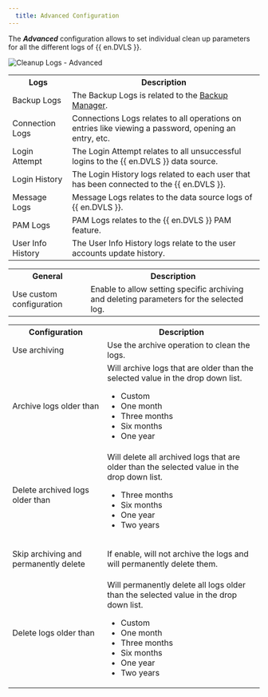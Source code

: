```yaml
---
  title: Advanced Configuration
---
```

The ***Advanced*** configuration allows to set individual clean up parameters for all the different logs of {{ en.DVLS }}. 

![Cleanup Logs - Advanced](https://webdevolutions.azureedge.net/docs/en/server/ServerOp8161.png) 

<table>
	<tr>
		<th>
Logs 
		</th>
		<th>
Description 
		</th>
	</tr>
	<tr>
		<td>
Backup Logs 
		</td>
		<td>
The Backup Logs is related to the <a href="/server/web-interface/administration/backup/backup-manager/" target="_blank">Backup Manager</a>. 
		</td>
	</tr>
	<tr>
		<td>
Connection Logs 
		</td>
		<td>
Connections Logs relates to all operations on entries like viewing a password, opening an entry, etc. 
		</td>
	</tr>
	<tr>
		<td>
Login Attempt 
		</td>
		<td>
The Login Attempt relates to all unsuccessful logins to the {{ en.DVLS }} data source. 
		</td>
	</tr>
	<tr>
		<td>
Login History 
		</td>
		<td>
The Login History logs related to each user that has been connected to the {{ en.DVLS }}. 
		</td>
	</tr>
	<tr>
		<td>
Message Logs 
		</td>
		<td>
Message Logs relates to the data source logs of {{ en.DVLS }}. 
		</td>
	</tr>
	<tr>
		<td>
PAM Logs 
		</td>
		<td>
PAM Logs relates to the {{ en.DVLS }} PAM feature. 
		</td>
	</tr>
	<tr>
		<td>
User Info History 
		</td>
		<td>
The User Info History logs relate to the user accounts update history. 
		</td>
	</tr>
</table>

<table>
	<tr>
		<th>
General 
		</th>
		<th>
Description 
		</th>
	</tr>
	<tr>
		<td>
Use custom configuration 
		</td>
		<td>
Enable to allow setting specific archiving and deleting parameters for the selected log. 
		</td>
	</tr>
</table>

<table>
	<tr>
		<th>
Configuration 
		</th>
		<th>
Description 
		</th>
	</tr>
	<tr>
		<td>
Use archiving 
		</td>
		<td>
Use the archive operation to clean the logs. 
		</td>
	</tr>
	<tr>
		<td>
Archive logs older than 
		</td>
		<td>
Will archive logs that are older than the selected value in the drop down list.  

* Custom 
* One month 
* Three months 
* Six months 
* One year 
		</td>
	</tr>
	<tr>
		<td>
Delete archived logs older than 
		</td>
		<td>
Will delete all archived logs that are older than the selected value in the drop down list.  

* Three months 
* Six months 
* One year 
* Two years 
		</td>
	</tr>
	<tr>
		<td>
Skip archiving and permanently delete 
		</td>
		<td>
If enable, will not archive the logs and will permanently delete them. 
		</td>
	</tr>
	<tr>
		<td>
Delete logs older than 
		</td>
		<td>
Will permanently delete all logs older than the selected value in the drop down list.  

* Custom 
* One month 
* Three months 
* Six months 
* One year 
* Two years 
		</td>
	</tr>
</table>
